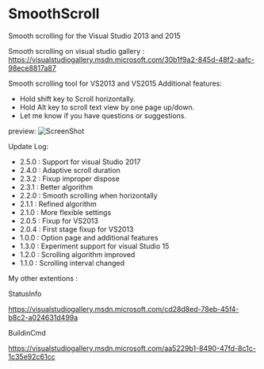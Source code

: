 # SmoothScroll
Smooth scrolling for the Visual Studio 2013 and 2015

Smooth scrolling on visual studio gallery : https://visualstudiogallery.msdn.microsoft.com/30b1f9a2-845d-48f2-aafc-98ece8817a87

Smooth scrolling tool for VS2013 and VS2015
Additional features:
* Hold shift key to Scroll horizontally.
* Hold Alt key to scroll text view by one page up/down.
* Let me know if you have questions or suggestions.

preview:
![ScreenShot](https://dn-lkytal.qbox.me/ss.gif)

Update Log:

* 2.5.0 : Support for visual Studio 2017
* 2.4.0 : Adaptive scroll duration
* 2.3.2 : Fixup improper dispose
* 2.3.1 : Better algorithm
* 2.2.0 : Smooth scrolling when horizontally
* 2.1.1 : Refined algorithm
* 2.1.0 : More flexible settings
* 2.0.5 : Fixup for VS2013
* 2.0.4 : First stage fixup for VS2013
* 1.0.0 : Option page and additional features
* 1.3.0 : Experiment support for visual Studio 15
* 1.2.0 : Scrolling algorithm improved
* 1.1.0 : Scrolling interval changed

My other extentions :

StatusInfo

https://visualstudiogallery.msdn.microsoft.com/cd28d8ed-78eb-45f4-b8c2-a024631d499a

BuildinCmd

https://visualstudiogallery.msdn.microsoft.com/aa5229b1-8490-47fd-8c1c-1c35e92c61cc
